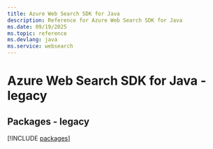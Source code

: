 ```yaml
---
title: Azure Web Search SDK for Java
description: Reference for Azure Web Search SDK for Java
ms.date: 09/19/2025
ms.topic: reference
ms.devlang: java
ms.service: websearch
---
```

# Azure Web Search SDK for Java - legacy
## Packages - legacy
[!INCLUDE [packages](web-search-index.md)]